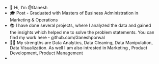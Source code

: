 - 👋 Hi, I’m @Ganesh
- 🎓 Post - Graduated with Masters of Business Administration in Marketing & Operations
- 📚 I have done several projects, where I analyzed the data and gained the insights which helped me to solve the problem statements. You can find my work here - github.com/Ganeshporwal
- 💪🏽 My strengths are Data Analytics, Data Cleaning, Data Manipulation, Data Visualization. As well I am also intrested in Marketing , Product Development, Product Management 
-  

<!---
Ganeshporwal/Ganeshporwal is a ✨ special ✨ repository because its `README.md` (this file) appears on your GitHub profile.
You can click the Preview link to take a look at your changes.
--->

